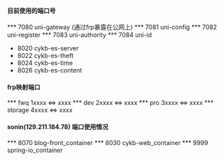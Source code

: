 #### 目前使用的端口号

*** 7080 uni-gateway (通过frp暴露在公网上)
*** 7081 uni-config
*** 7082 uni-register
*** 7083 uni-authority
*** 7084 uni-id

* 8020 cykb-es-server
* 8022 cykb-es-theft
* 8024 cykb-es-time
* 8026 cykb-es-content

#### frp映射端口

*** fwq 1xxxx <=> xxxx
*** dev 2xxxx <=> xxxx
*** pro 3xxxx <=> xxxx
*** storage 4xxxx <=> xxxx

#### sonin(129.211.184.78) 端口使用情况

*** 8070 blog-front_container
*** 8030 cykb-web_container
*** 9999 spring-io_container